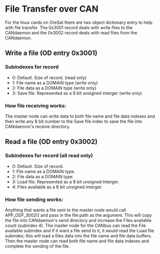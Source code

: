 # File Transfer over CAN
For the linux cards on OreSat there are two object dictionary entry to help with file transfer. The 0x3001 record deals with write files to the CANdaemon and the 0x3002 record deals with read files from the CANdaemon.

## Write a file (OD entry 0x3001)
### Subindexes for record
- 0: Default. Size of record. (read only)
- 1: File name as a DOMAIN type (write only)
- 2: File data as a DOMAIN type (write only)
- 3: Save file. Represented as a 8 bit unsigned interger (write only)

### How file receiving works:
The master node can write data to both file name and file data indexes and then write any 8 bit number to the Save file index to save the file into CANdaemon's receive directory. 


## Read a file (OD entry 0x3002)
### Subindexes for record (all read only)
- 0: Default. Size of record.
- 1: File name as a DOMAIN type.
- 2: File data as a DOMAIN type.
- 3: Load file. Represented as a 8 bit unsigned interger.
- 4: Files available as a 8 bit unsigned interger.

### How file sending works:
Anything that wants a file sent to the master node would call APP_ODF_3002() and pass in the file path as the argument. This will copy the file into CANdaemon's send directory and increase the Files available count (subindex 4). The master node for the CANbus can read the File available subindex and if it want a file send to it, it would read the Load file subindex; this will load a files data into the file name and file data buffers. Then the master node can read both file name and file data indexes and complete the sending of the file.
